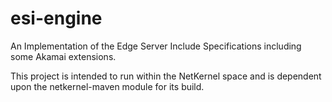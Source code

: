esi-engine
==========

An Implementation of the Edge Server Include Specifications including some Akamai extensions.

This project is intended to run within the NetKernel space and is dependent upon the netkernel-maven module for its build.
